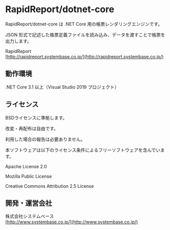 RapidReport/dotnet-core
==================
RapidReport/dotnet-core は .NET Core 用の帳票レンダリングエンジンです。

JSON 形式で記述した帳票定義ファイルを読み込み、データを渡すことで帳票を出力します。

RapidReport  
[http://rapidreport.systembase.co.jp/](http://rapidreport.systembase.co.jp/)

動作環境
-------
.NET Core 3.1 以上（Visual Studio 2019 プロジェクト）

ライセンス
-------
BSDライセンスに準拠します。

改変・再配布は自由です。

利用した場合の報告は必要ありません。

本ソフトウェアは以下のライセンス条件によるフリーソフトウェアを含んでいます。

Apache License 2.0

Mozilla Public License

Creative Commons Attribution 2.5 License

開発・運営会社
-------
株式会社システムベース  
[http://www.systembase.co.jp/](http://www.systembase.co.jp/)